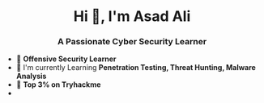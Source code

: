 <h1 align="center">Hi 👋, I'm Asad Ali</h1>
<h3 align="center">A Passionate Cyber Security Learner</h3>

- 🌱 **Offensive Security Learner**
- 🌱 I'm currently Learning **Penetration Testing, Threat Hunting, Malware Analysis**
- 🌱 **Top 3% on Tryhackme**
- 


